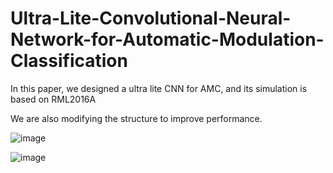 # Ultra-Lite-Convolutional-Neural-Network-for-Automatic-Modulation-Classification

In this paper, we designed a ultra lite CNN for AMC, and its simulation is based on RML2016A

We are also modifying the structure to improve performance.

![image](https://user-images.githubusercontent.com/107237593/173319130-64a6e458-c5a7-4070-a322-c1962ef41abd.png)

![image](https://user-images.githubusercontent.com/107237593/173318852-8b09785b-788d-4ed2-a4a0-8d132536994f.png)

